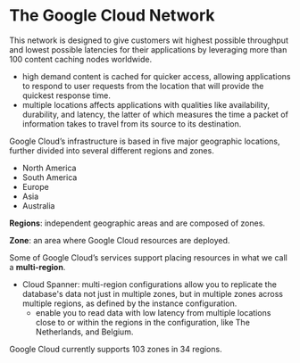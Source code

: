 # The Google Cloud Network

This network is designed to give customers wit highest possible throughput and lowest possible latencies for their applications by leveraging more than 100 content caching nodes worldwide.

* high demand content is cached for quicker access, allowing applications to respond to user requests from the location that will provide the quickest response time.
* multiple locations affects applications with qualities like availability, durability, and latency, the latter of which measures the time a packet of information takes to travel from its source to its destination.

Google Cloud’s infrastructure is based in five major geographic locations, further divided into several different regions and zones.

* North America
* South America
* Europe
* Asia
* Australia

**Regions**: independent geographic areas and are composed of zones.

**Zone**: an area where Google Cloud resources are deployed.

Some of Google Cloud’s services support placing resources in what we call a **multi-region**.

* Cloud Spanner: multi-region configurations allow you to replicate the database's data not just in multiple zones, but in multiple zones across multiple regions, as defined by the instance configuration.&#x20;
  * enable you to read data with low latency from multiple locations close to or within the regions in the configuration, like The Netherlands, and Belgium.

Google Cloud currently supports 103 zones in 34 regions.
